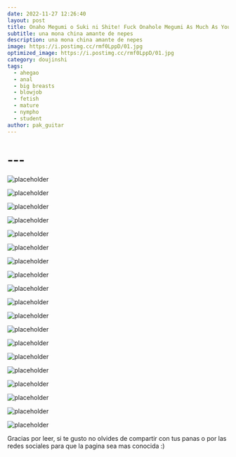 ```yaml
---
date: 2022-11-27 12:26:40
layout: post
title: Onaho Megumi o Suki ni Shite! Fuck Onahole Megumi As Much As You Like!
subtitle: una mona china amante de nepes 
description: una mona china amante de nepes
image: https://i.postimg.cc/rmf0LppD/01.jpg
optimized_image: https://i.postimg.cc/rmf0LppD/01.jpg
category: doujinshi
tags:
  - ahegao
  - anal
  - big breasts
  - blowjob
  - fetish
  - mature
  - nympho
  - student
author: pak_guitar
---
```

# ---

![placeholder](https://i.postimg.cc/Yqs6WdMv/02.jpg)

![placeholder](https://i.postimg.cc/VNjn21Mt/03.jpg)

![placeholder](https://i.postimg.cc/52zCF1sr/04.jpg)

![placeholder](https://i.postimg.cc/mrN18jfN/05.jpg)

![placeholder](https://i.postimg.cc/5tMFBGG2/06.jpg)

![placeholder](https://i.postimg.cc/d3D7QK74/07.jpg)

![placeholder](https://i.postimg.cc/PfFp3Ncc/08.jpg)

![placeholder](https://i.postimg.cc/7Z1LkLsq/09.jpg)

![placeholder](https://i.postimg.cc/Gpqh45nN/10.jpg)

![placeholder](https://i.postimg.cc/pTmhRH5k/11.jpg)

![placeholder](https://i.postimg.cc/BvYLr6bX/12.jpg)

![placeholder](https://i.postimg.cc/sD7WMs6N/13.jpg)

![placeholder](https://i.postimg.cc/d0tZNdqb/14.jpg)

![placeholder](https://i.postimg.cc/bJ4GvBQP/15.jpg)

![placeholder](https://i.postimg.cc/xCV8DzYj/16.jpg)

![placeholder](https://i.postimg.cc/hPLJSMhF/17.jpg)

![placeholder](https://i.postimg.cc/3x3kWpDk/18.jpg)

![placeholder](https://i.postimg.cc/R0FqLBd9/19.jpg)

![placeholder](https://i.postimg.cc/1zjXWj7F/20.jpg)

Gracias por leer, si te gusto no olvides de compartir
con tus panas o por las redes sociales para que la
pagina sea mas conocida :)
















